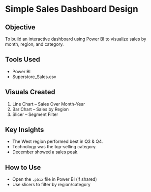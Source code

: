 # Simple Sales Dashboard Design

## Objective
To build an interactive dashboard using Power BI to visualize sales by month, region, and category.

## Tools Used
- Power BI
- Superstore_Sales.csv

## Visuals Created
1. Line Chart – Sales Over Month-Year
2. Bar Chart – Sales by Region
3. Slicer – Segment Filter

## Key Insights
- The West region performed best in Q3 & Q4.
- Technology was the top-selling category.
- December showed a sales peak.

## How to Use
- Open the `.pbix` file in Power BI (if shared)
- Use slicers to filter by region/category

